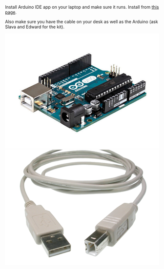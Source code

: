 Install Arduino IDE app on your laptop and make sure it runs. Install from [this page](https://www.arduino.cc/en/main/software).

Also make sure you have the cable on your desk as well as the Arduino (ask Slava and Edward for the kit).

![](./images/arduino-uno.jpg)
![](./images/usb-a-b.jpg)
